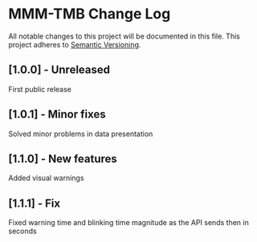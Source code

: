 # MMM-TMB Change Log
All notable changes to this project will be documented in this file.
This project adheres to [Semantic Versioning](http://semver.org/).


## [1.0.0] - Unreleased

First public release

## [1.0.1] - Minor fixes

Solved minor problems in data presentation

## [1.1.0] - New features

Added visual warnings

## [1.1.1] - Fix 

Fixed warning time and blinking time magnitude as the API sends then in seconds